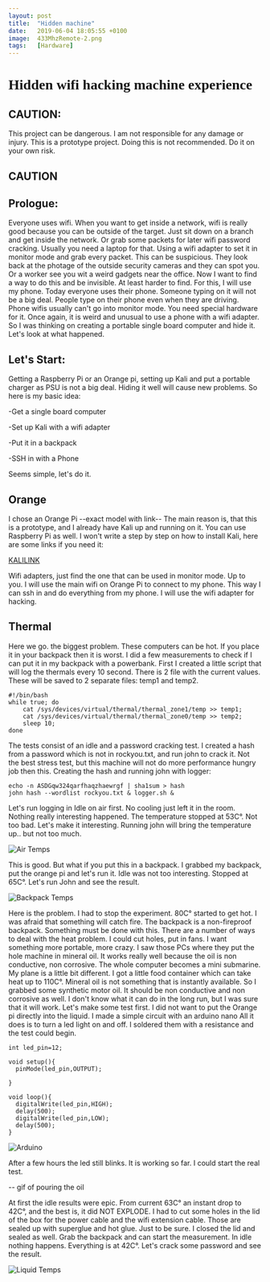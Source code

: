 ```yaml
---
layout: post
title:  "Hidden machine"
date:   2019-06-04 18:05:55 +0100
image:  433MhzRemote-2.png
tags:   [Hardware]
---
```


<link href='https://fonts.googleapis.com/css?family=Verdana' rel='stylesheet'>
<h1 style="font-family:Verdana">Hidden wifi hacking machine experience </h1>

<h2>CAUTION:</h2>
This project can be dangerous. I am not responsible for any damage or injury. This is a prototype project. Doing this is not recommended. Do it on your own risk. 
<h2>CAUTION</h2>

<h2>Prologue:</h2>
Everyone uses wifi. When you want to get inside a network, wifi is really good because you can be outside of the target. Just sit down on a branch and get inside the network. Or grab some packets for later wifi password cracking. Usually you need a laptop for that. Using a wifi adapter to set it in monitor mode and grab every packet. This can be suspicious. They look back at the photage of the outside security cameras and they can spot you. Or a worker see you wit a weird gadgets near the office. Now I want to find a way to do this and be invisible. At least harder to find. For this, I will use my phone. Today everyone uses their phone. Someone typing on it will not be a big deal. People type on their phone even when they are driving. Phone wifis usually can't go into monitor mode. You need special hardware for it.  Once again, it is weird and unusual to use a phone with a wifi adapter. So I was thinking on creating a portable single board computer and hide it. Let's look at what happened.

<h2>Let's Start:</h2>

Getting a Raspberry Pi or an Orange pi, setting up Kali and put a portable charger as PSU is not a big deal. Hiding it well will cause new problems. So here is my basic idea:

-Get a single board computer

-Set up Kali with a wifi adapter

-Put it in a backpack

-SSH in with a Phone

Seems simple, let's do it.

<h2>Orange</h2>

I chose an Orange Pi --exact model with link-- The main reason is, that this is a prototype, and I 
already have Kali up and running on it. You can use Raspberry Pi as well. I won't write a step by step on how to install Kali, here are some links if you need it:

[KALILINK](http://www.orangepi.org/downloadresources/)

Wifi adapters, just find the one that can be used in monitor mode. Up to you. I will use the main wifi on Orange Pi to connect to my phone. This way I can ssh in and do everything from my phone. I will use the wifi adapter for hacking.

<h2>Thermal</h2>

Here we go. the biggest problem. These computers can be hot. If you place it in your backpack then it is worst. I did a few measurements to check if I can put it in my backpack with a powerbank. First I created a little script that will log the thermals every 10 second. There is 2 file with the current values. These will be saved to 2 separate files: temp1 and temp2.

```
#!/bin/bash
while true; do
	cat /sys/devices/virtual/thermal/thermal_zone1/temp >> temp1;
	cat /sys/devices/virtual/thermal/thermal_zone0/temp >> temp2;
	sleep 10;
done
```

The tests consist of an idle and a password cracking test. I created a hash from a password which is not in rockyou.txt, and run john to crack it. Not the best stress test, but this machine will not do more performance hungry job then this. Creating the hash and running john with logger:

```
echo -n ASDGqw324qarfhaqzhaewrgf | sha1sum > hash
john hash --wordlist rockyou.txt & logger.sh &
```

Let's run logging in Idle on air first. No cooling just left it in the room. Nothing really interesting happened. The temperature stopped at 53C°. Not too bad. Let's make it interesting. Running john will bring the temperature up.. but not too much. 

![Air Temps](/img/wifiMachine/air.PNG)

This is good. But what if you put this in a backpack. I grabbed my backpack, put the orange pi and let's run it. Idle was not too interesting. Stopped at 65C°. Let's run John and see the result.

![Backpack Temps](/img/wifiMachine/backpack.PNG)

Here is the problem. I had to stop the experiment. 80C° started to get hot. I was afraid that something will catch fire. The backpack is a non-fireproof backpack. Something must be done with this. There are a number of ways to deal with the heat problem. I could cut holes, put in fans. I want something more portable, more crazy. I saw those PCs where they put the hole machine in mineral oil. It works really well because the oil is non conductive, non corrosive. The  whole computer becomes a mini submarine. My plane is a little bit different. I got a little food container which can take heat up to 110C°. Mineral oil is not something that is instantly available. So I grabbed some synthetic motor oil. It should be non conductive and non corrosive as well. I don't know what it can do in the long run, but I was sure that it will work. Let's make some test first. I did not want to put the Orange pi directly into the liquid. I made a simple circuit with an arduino nano All it does is to turn a led light on and off. I soldered them with a resistance and the test could begin. 

```
int led_pin=12;

void setup(){
  pinMode(led_pin,OUTPUT);

}

void loop(){
  digitalWrite(led_pin,HIGH);
  delay(500);
  digitalWrite(led_pin,LOW);
  delay(500);
}
```

![Arduino](/img/wifiMachine/arduino.jpg)

After a few hours the led still blinks. It is working so far. I could start the real test.

-- gif of pouring the oil

At first the idle results were epic. From current 63C° an instant drop to 42C°, and the best is, it did NOT EXPLODE. I had to cut some holes in the lid of the box for the power cable and the wifi extension cable. Those are sealed up with superglue and hot glue. Just to be sure. I closed the lid and sealed as well. Grab the backpack and can start the measurement. In idle nothing happens. Everything is at 42C°. Let's crack some password and see the result.

![Liquid Temps](/img/wifiMachine/liquid.PNG)



